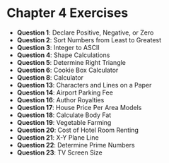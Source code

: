 # Chapter 4 Exercises
- **Question 1**: Declare Positive, Negative, or Zero
- **Question 2**: Sort Numbers from Least to Greatest
- **Question 3**: Integer to ASCII
- **Question 4**: Shape Calculations
- **Question 5**: Determine Right Triangle
- **Question 6**: Cookie Box Calculator
- **Question 8**: Calculator
- **Question 13**: Characters and Lines on a Paper
- **Question 14**: Airport Parking Fee
- **Question 16**: Author Royalties 
- **Question 17**: House Price Per Area Models
- **Question 18**: Calculate Body Fat
- **Question 19**: Vegetable Farming
- **Question 20**: Cost of Hotel Room Renting
- **Question 21**: X-Y Plane Line
- **Question 22**: Determine Prime Numbers
- **Question 23**: TV Screen Size